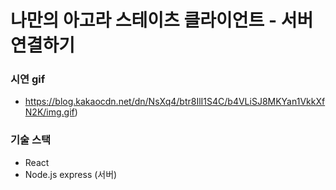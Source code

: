 # 나만의 아고라 스테이츠 클라이언트 - 서버 연결하기

### 시연 gif
- https://blog.kakaocdn.net/dn/NsXq4/btr8IlI1S4C/b4VLiSJ8MKYan1VkkXfN2K/img.gif)

### 기술 스택

- React
- Node.js express (서버)
